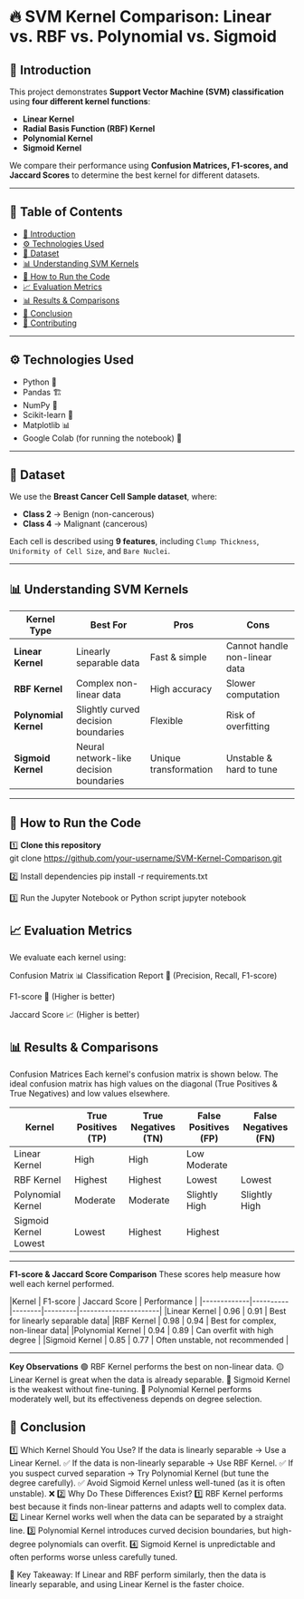 # 🔥 SVM Kernel Comparison: Linear vs. RBF vs. Polynomial vs. Sigmoid

## 📌 Introduction
This project demonstrates **Support Vector Machine (SVM) classification** using **four different kernel functions**:
- **Linear Kernel**
- **Radial Basis Function (RBF) Kernel**
- **Polynomial Kernel**
- **Sigmoid Kernel**

We compare their performance using **Confusion Matrices, F1-scores, and Jaccard Scores** to determine the best kernel for different datasets.

---

## 📖 Table of Contents
- [📌 Introduction](#-introduction)
- [⚙️ Technologies Used](#️-technologies-used)
- [📂 Dataset](#-dataset)
- [📊 Understanding SVM Kernels](#-understanding-svm-kernels)
- [🚀 How to Run the Code](#-how-to-run-the-code)
- [📈 Evaluation Metrics](#-evaluation-metrics)
- [📊 Results & Comparisons](#-results--comparisons)
- [🎯 Conclusion](#-conclusion)
- [🤝 Contributing](#-contributing)

---

## ⚙️ Technologies Used
- Python 🐍
- Pandas 🏗
- NumPy 🔢
- Scikit-learn 🤖
- Matplotlib 📊
- Google Colab (for running the notebook) 📝

---

## 📂 Dataset
We use the **Breast Cancer Cell Sample dataset**, where:
- **Class 2** → Benign (non-cancerous)
- **Class 4** → Malignant (cancerous)

Each cell is described using **9 features**, including `Clump Thickness`, `Uniformity of Cell Size`, and `Bare Nuclei`.

---

## 📊 Understanding SVM Kernels
| Kernel Type  | Best For | Pros | Cons |
|-------------|----------|------|------|
| **Linear Kernel** | Linearly separable data | Fast & simple | Cannot handle non-linear data |
| **RBF Kernel** | Complex non-linear data | High accuracy | Slower computation |
| **Polynomial Kernel** | Slightly curved decision boundaries | Flexible | Risk of overfitting |
| **Sigmoid Kernel** | Neural network-like decision boundaries | Unique transformation | Unstable & hard to tune |

---

## 🚀 How to Run the Code
1️⃣ **Clone this repository**  
git clone https://github.com/your-username/SVM-Kernel-Comparison.git

2️⃣ Install dependencies
pip install -r requirements.txt

3️⃣ Run the Jupyter Notebook or Python script
jupyter notebook

## 📈 Evaluation Metrics
We evaluate each kernel using:

Confusion Matrix 📊
Classification Report 📄 (Precision, Recall, F1-score)

F1-score 🎯 (Higher is better)

Jaccard Score 📈 (Higher is better)
## 📊 Results & Comparisons
Confusion Matrices
Each kernel's confusion matrix is shown below. The ideal confusion matrix has high values on the diagonal (True Positives & True Negatives) and low values elsewhere.

|Kernel |	True Positives (TP)	| True Negatives (TN)	|  False Positives (FP)	| False Negatives (FN) |
|-------------|----------|--------|---------|---------|
|Linear Kernel |	High |	High |	Low	Moderate |
|RBF Kernel |	Highest	| Highest |	Lowest |	Lowest |
|Polynomial Kernel	| Moderate | Moderate |	Slightly High	| Slightly High |
|Sigmoid Kernel 	Lowest |	Lowest	| Highest |	Highest |

--- 

**F1-score & Jaccard Score Comparison**
These scores help measure how well each kernel performed.

|Kernel |	F1-score |	Jaccard Score |	Performance |
|-------------|----------|--------|---------|----------------------|
|Linear Kernel	| 0.96 |	0.91 |	Best for linearly separable data|
|RBF Kernel |	0.98 |	0.94 |	Best for complex, non-linear data|
|Polynomial Kernel |	0.94	| 0.89 |	Can overfit with high degree |
|Sigmoid Kernel	| 0.85 |	0.77 |	Often unstable, not recommended |

---

**Key Observations**
🟢 RBF Kernel performs the best on non-linear data.
🟡 Linear Kernel is great when the data is already separable.
🔴 Sigmoid Kernel is the weakest without fine-tuning.
📌 Polynomial Kernel performs moderately well, but its effectiveness depends on degree selection.
## 🎯 Conclusion
1️⃣ Which Kernel Should You Use?
If the data is linearly separable → Use a Linear Kernel. ✅
If the data is non-linearly separable → Use RBF Kernel. ✅
If you suspect curved separation → Try Polynomial Kernel (but tune the degree carefully). ✅
Avoid Sigmoid Kernel unless well-tuned (as it is often unstable). ❌
2️⃣ Why Do These Differences Exist?
1️⃣ RBF Kernel performs best because it finds non-linear patterns and adapts well to complex data.
2️⃣ Linear Kernel works well when the data can be separated by a straight line.
3️⃣ Polynomial Kernel introduces curved decision boundaries, but high-degree polynomials can overfit.
4️⃣ Sigmoid Kernel is unpredictable and often performs worse unless carefully tuned.

📌 Key Takeaway: If Linear and RBF perform similarly, then the data is linearly separable, and using Linear Kernel is the faster choice.
